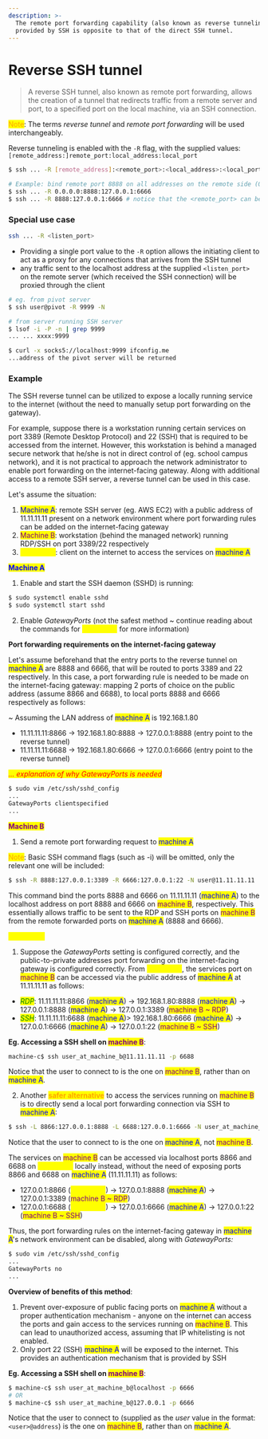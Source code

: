 ```yaml
---
description: >-
  The remote port forwarding capability (also known as reverse tunneling)
  provided by SSH is opposite to that of the direct SSH tunnel.
---
```


# Reverse SSH tunnel

> A reverse SSH tunnel, also known as remote port forwarding, allows the creation of a tunnel that redirects traffic from a remote server and port, to a specified port on the local machine, via an SSH connection.

<mark style="color:orange;">Note</mark>: The terms _reverse tunnel_ and _remote port forwarding_ will be used interchangeably.&#x20;

Reverse tunneling is enabled with the `-R` flag, with the supplied values: `[remote_address:]remote_port:local_address:local_port`

```bash
$ ssh ... -R [remote_address]:<remote_port>:<local_address>:<local_port>

# Example: bind remote port 8888 on all addresses on the remote side (0.0.0.0) to the localhost (127.0.0.1) port 6666
$ ssh ... -R 0.0.0.0:8888:127.0.0.1:6666
$ ssh ... -R 8888:127.0.0.1:6666 # notice that the <remote_port> can be omitted (default to 0.0.0.0)
```

### Special use case

```sh
ssh ... -R <listen_port> 
```

* Providing a single port value to the `-R` option allows the initiating client to act as a proxy for any connections that arrives from the SSH tunnel
* any traffic sent to the localhost address at the supplied `<listen_port>` on the remote server (which received the SSH connection) will be proxied through the client

```sh
# eg. from pivot server
$ ssh user@pivot -R 9999 -N

# from server running SSH server
$ lsof -i -P -n | grep 9999
... ... xxxx:9999

$ curl -x socks5://localhost:9999 ifconfig.me
...address of the pivot server will be returned
```

### Example

The SSH reverse tunnel can be utilized to expose a locally running service to the internet (without the need to manually setup port forwarding on the gateway).&#x20;

For example, suppose there is a workstation running certain services on port 3389 (Remote Desktop Protocol) and 22 (SSH) that is required to be accessed from the internet. However, this workstation is behind a managed secure network that he/she is not in direct control of (eg. school campus network), and it is not practical to approach the network administrator to enable port forwarding on the internet-facing gateway. Along with additional access to a remote SSH server, a reverse tunnel can be used in this case.&#x20;

Let's assume the situation:

1. <mark style="color:blue;">Machine A</mark>: remote SSH server (eg. AWS EC2) with a public address of 11.11.11.11 present on a network environment where port forwarding rules can be added on the internet-facing gateway
2. <mark style="color:purple;">Machine B</mark>: workstation (behind the managed network) running RDP/SSH on port 3389/22 respectively
3. <mark style="color:yellow;">Machine C</mark>: client on the internet to access the services on <mark style="color:blue;">machine A</mark>



<mark style="color:blue;">**Machine A**</mark>

1. Enable and start the SSH daemon (SSHD) is running:

```bash
$ sudo systemctl enable sshd 
$ sudo systemctl start sshd
```

2. Enable _GatewayPorts_ (not the safest method \~ continue reading about the commands for <mark style="color:yellow;">machine C</mark> for more information)

**Port forwarding requirements on the internet-facing gateway**

Let's assume beforehand that the entry ports to the reverse tunnel on <mark style="color:blue;">machine A</mark> are 8888 and 6666, that will be routed to ports 3389 and 22 respectively. In this case, a port forwarding rule is needed to be made on the internet-facing gateway: mapping 2 ports of choice on the public address (assume 8866 and 6688), to local ports 8888 and 6666 respectively as follows:

\~ Assuming the LAN address of <mark style="color:blue;">machine A</mark> is 192.168.1.80

* 11.11.11.11:8866 -> 192.168.1.80:8888 -> 127.0.0.1:8888 (entry point to the reverse tunnel)
* 11.11.11.11:6688 -> 192.168.1.80:6666 -> 127.0.0.1:6666 (entry point to the reverse tunnel)

_<mark style="color:red;">... explanation of why GatewayPorts is needed</mark>_

```bash
$ sudo vim /etc/ssh/sshd_config
...
GatewayPorts clientspecified
...
```



<mark style="color:purple;">**Machine B**</mark>

1. Send a remote port forwarding request to <mark style="color:blue;">machine A</mark>

<mark style="color:orange;">Note</mark>: Basic SSH command flags (such as -i) will be omitted, only the relevant one will be included:

```bash
$ ssh -R 8888:127.0.0.1:3389 -R 6666:127.0.0.1:22 -N user@11.11.11.11
```

This command bind the ports  8888 and 6666 on 11.11.11.11 (<mark style="color:blue;">machine A</mark>) to the localhost address on port 8888 and 6666 on <mark style="color:purple;">machine B</mark>, respectively. This essentially allows traffic to be sent to the RDP and SSH ports on <mark style="color:purple;">machine B</mark> from the remote forwarded ports on <mark style="color:blue;">machine A</mark> (8888 and 6666).



<mark style="color:yellow;">**Machine C**</mark>

1. Suppose the _GatewayPorts_ setting is configured correctly, and the public-to-private addresses port forwarding on the internet-facing gateway is configured correctly. From <mark style="color:yellow;">machine C</mark>, the services port on <mark style="color:purple;">machine B</mark> can be accessed via the public address of  <mark style="color:blue;">machine A</mark> at 11.11.11.11 as follows:

* _<mark style="color:green;">RDP</mark>_: 11.11.11.11:8866 (<mark style="color:blue;">machine A</mark>) -> 192.168.1.80:8888 (<mark style="color:blue;">machine A</mark>)  -> 127.0.0.1:8888 (<mark style="color:blue;">machine A</mark>) -> 127.0.0.1:3389 (<mark style="color:purple;">machine B \~ RDP</mark>)&#x20;
* _<mark style="color:green;">SSH</mark>_: 11.11.11.11:6688 (<mark style="color:blue;">machine A</mark>)> 192.168.1.80:6666 (<mark style="color:blue;">machine A</mark>)  -> 127.0.0.1:6666 (<mark style="color:blue;">machine A</mark>) -> 127.0.0.1:22 (<mark style="color:purple;">machine B \~ SSH</mark>)&#x20;

**Eg. Accessing a SSH shell on&#x20;**<mark style="color:purple;">**machine B**</mark>:

```bash
machine-c$ ssh user_at_machine_b@11.11.11.11 -p 6688
```

Notice that the user to connect to is the one on <mark style="color:purple;">machine B</mark>, rather than on <mark style="color:blue;">machine A</mark>.&#x20;



2. Another <mark style="color:orange;">**safer alternative**</mark> to access the services running on <mark style="color:purple;">machine B</mark> is to directly send a local port forwarding connection via SSH to <mark style="color:blue;">machine A</mark>:

```bash
$ ssh -L 8866:127.0.0.1:8888 -L 6688:127.0.0.1:6666 -N user_at_machine_a@11.11.11.11
```

Notice that the user to connect to is the one on <mark style="color:blue;">machine A</mark>, not <mark style="color:purple;">machine B</mark>.&#x20;

The services on <mark style="color:purple;">machine B</mark> can be accessed via localhost ports 8866 and 6688 on <mark style="color:yellow;">machine C</mark> locally instead, without the need of exposing ports 8866 and 6688 on <mark style="color:blue;">machine A</mark> (11.11.11.11) as follows:

* 127.0.0.1:8866 (<mark style="color:yellow;">machine C</mark>) -> 127.0.0.1:8888 (<mark style="color:blue;">machine A</mark>) -> 127.0.0.1:3389 (<mark style="color:purple;">machine B \~ RDP</mark>)&#x20;
* 127.0.0.1:6688 (<mark style="color:yellow;">machine C</mark>) -> 127.0.0.1:6666 (<mark style="color:blue;">machine A</mark>) -> 127.0.0.1:22 (<mark style="color:purple;">machine B \~ SSH</mark>)&#x20;



Thus, the port forwarding rules on the internet-facing gateway in <mark style="color:blue;">machine A</mark>'s network environment can be disabled, along with _GatewayPorts:_

```bash
$ sudo vim /etc/ssh/sshd_config
...
GatewayPorts no
...
```

**Overview of benefits of this method**:

1. Prevent over-exposure of public facing ports on <mark style="color:blue;">machine A</mark> without a proper authentication mechanism - anyone on the internet can access the ports and gain access to the services running on <mark style="color:purple;">machine B</mark>. This can lead to unauthorized access, assuming that IP whitelisting is not enabled.
2. Only port 22 (SSH) <mark style="color:blue;">machine A</mark> will be exposed to the internet. This provides an authentication mechanism that is provided by SSH

**Eg. Accessing a SSH shell on&#x20;**<mark style="color:purple;">**machine B**</mark>:

```bash
$ machine-c$ ssh user_at_machine_b@localhost -p 6666
# OR
$ machine-c$ ssh user_at_machine_b@127.0.0.1 -p 6666
```

Notice that the user to connect to (supplied as the _user_ value in the format: `<user>@address`) is the one on <mark style="color:purple;">machine B</mark>, rather than on <mark style="color:blue;">machine A</mark>.&#x20;
